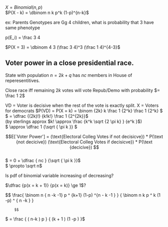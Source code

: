 $X = Binomial(n, p)$  
$P(X - k) = \dbinom n k p^k (1-p)^{n-k}$  


ex: Parents Genotypes are Gg
    4 children, what is probability that 3 have same phenotype

p(E_i) = \frac 3 4

$P(X = 3) = \dbinom 4 3 (\frac 3 4)^3 (\frac 1 4)^{4-3}$

## Voter power in a close presidential race.

State with population $n = 2k + q$ has $nc$ members in House of reperesentitives.

Close race iff remaining $2k$ votes will vote Repub/Demo with probability $=
\frac 1 2$

VD = Voter is decisive when the rest of the vote is exactly split.
X = Voters for democrats
$P(VD) = P(X = k) = \binom {2k} k \frac 1 {2^k} \frac 1 {2^k} $  
 $ =  \dfrac {(2k)!} {k!k!} \frac 1 {2^{2k}}$  
(by sterlings approx $k! \approx \frac {k^k \sqrt {2 \pi k} } {e^k }$)   
$ \approx \dfrac 1 {\sqrt { \pi k }} $

$$E[`Voter Power'] =
    (\text{Electoral Colleg Votes  if not decisicve}) * P(\text {not decicive})
    (\text{Electoral Colleg Votes  if decisicve}) * P(\text {decicive})
$$  
$ = 0 + \dfrac { nc } {\sqrt { \pi k }}$  
$ \propto \sqrt n$


Is pdf of binomial variable increasing of decreasing?

$\dfrac {p(x = k + 1)} {p(x = k)} \ge 1$?

$$ \frac{ \binom n { n -k -1} p ^ {k+1} (1-p) ^{n - k -1 } }
        { \binom n k p ^ k (1 -p) ^ { n -k } }

        $$
$ = \frac { ( n-k ) p } { (k + 1 ) (1 -p ) }$
